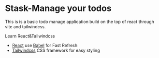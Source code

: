 # Stask-Manage your todos

This is is a basic todo manage application build on the top of react through vite and tailwindcss.

Learn React&Tailwindcss

- [React](https://legacy.reactjs.org/) use [Babel](https://babeljs.io) for Fast Refresh
- [Tailwindcss](hhttps://tailwindcss.com) CSS framework for easy styling